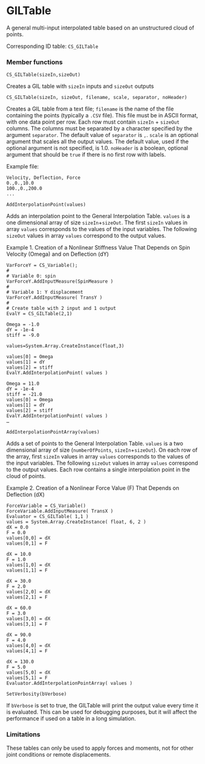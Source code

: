 # GILTable

A general multi-input interpolated table based on an unstructured cloud of
points.

Corresponding ID table: `CS_GILTable`

### Member functions

`CS_GILTable(sizeIn,sizeOut)`

Creates a GIL table with `sizeIn` inputs and `sizeOut` outputs

`CS_GILTable(sizeIn, sizeOut, filename, scale, separator, noHeader)`

Creates a GIL table from a text file; `filename` is the name of the file
containing the points (typically a `.CSV` file). This file must be in ASCII
format, with one data point per row. Each row must contain `sizeIn` \+
`sizeOut` columns. The columns must be separated by a character specified by
the argument `separator`. The default value of `separator` is `,`. `scale` is
an optional argument that scales all the output values. The default value,
used if the optional argument is not specified, is 1.0. `noHeader` is a
boolean, optional argument that should be `true` if there is no first row with
labels.

Example file:

    Velocity, Deflection, Force
    0.,0.,10.0
    100.,0.,200.0
    ...

`AddInterpolationPoint(values)`

Adds an interpolation point to the General Interpolation Table. `values` is a
one dimensional array of size `sizeIn`+`sizeOut`. The first `sizeIn` values in
array `values` corresponds to the values of the input variables. The following
`sizeOut` values in array `values` correspond to the output values.

Example 1. Creation of a Nonlinear Stiffness Value That Depends on Spin
Velocity (Omega) and on Deflection (dY)

    VarForceY = CS_Variable();
    #
    # Variable 0: spin
    VarForceY.AddInputMeasure(SpinMeasure )
    #
    # Variable 1: Y displacement
    VarForceY.AddInputMeasure( TransY )
    # 
    # Create table with 2 input and 1 output
    EvalY = CS_GILTable(2,1)
    
    Omega = -1.0
    dY = -1e-4
    stiff = -9.0
    
    values=System.Array.CreateInstance(float,3)
    
    values[0] = Omega
    values[1] = dY
    values[2] = stiff
    EvalY.AddInterpolationPoint( values )
    
    Omega = 11.0
    dY = -1e-4
    stiff = -21.0
    values[0] = Omega
    values[1] = dY
    values[2] = stiff
    EvalY.AddInterpolationPoint( values )
    …

`AddInterpolationPointArray(values)`

Adds a set of points to the General Interpolation Table. `values` is a two
dimensional array of size (`numberOfPoints`, `sizeIn`+`sizeOut`). On each row
of the array, first `sizeIn` values in array `values` corresponds to the
values of the input variables. The following `sizeOut` values in array
`values` correspond to the output values. Each row contains a single
interpolation point in the cloud of points.

Example 2. Creation of a Nonlinear Force Value (F) That Depends on Deflection
(dX)

    ForceVariable = CS_Variable()
    ForceVariable.AddInputMeasure( TransX )
    Evaluator = CS_GILTable( 1,1 )
    values = System.Array.CreateInstance( float, 6, 2 )
    dX = 0.0
    F = 0.0
    values[0,0] = dX
    values[0,1] = F
    
    dX = 10.0
    F = 1.0
    values[1,0] = dX
    values[1,1] = F
    
    dX = 30.0
    F = 2.0
    values[2,0] = dX
    values[2,1] = F
    
    dX = 60.0
    F = 3.0
    values[3,0] = dX
    values[3,1] = F
    
    dX = 90.0
    F = 4.0
    values[4,0] = dX
    values[4,1] = F
    
    dX = 130.0
    F = 5.0
    values[5,0] = dX
    values[5,1] = F
    Evaluator.AddInterpolationPointArray( values )   

`SetVerbosity(bVerbose)`

If `bVerbose` is set to true, the GILTable will print the output value every
time it is evaluated. This can be used for debugging purposes, but it will
affect the performance if used on a table in a long simulation.

### Limitations

These tables can only be used to apply forces and moments, not for other joint
conditions or remote displacements.
